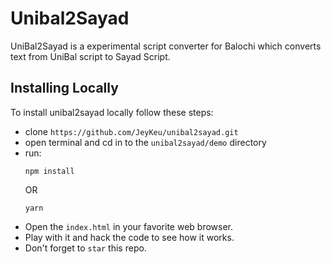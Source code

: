 # Unibal2Sayad
UniBal2Sayad is a experimental script converter for Balochi which converts text from UniBal script to Sayad Script.

## Installing Locally
To install unibal2sayad locally follow these steps:
- clone `https://github.com/JeyKeu/unibal2sayad.git`
- open terminal and cd in to the `unibal2sayad/demo` directory 
- run:
    ````
    npm install
    ````
    OR
    ````
    yarn
    ````
- Open the `index.html` in your favorite web browser.
- Play with it and hack the code to see how it works.
- Don't forget to `star` this repo.
